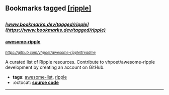 ## Bookmarks tagged [[ripple]](https://www.bookmarks.dev/search?q=[ripple])

_<sup><sup>[www.bookmarks.dev/tagged/ripple](https://www.bookmarks.dev/tagged/ripple)</sup></sup>_
---
#### [awesome-ripple](https://github.com/vhpoet/awesome-ripple#readme)
_<sup>https://github.com/vhpoet/awesome-ripple#readme</sup>_

A curated list of Ripple resources. Contribute to vhpoet/awesome-ripple development by creating an account on GitHub.
* **tags**: [awesome-list](../tagged/awesome-list.md), [ripple](../tagged/ripple.md)
* :octocat: **[source code](https://github.com/vhpoet/awesome-ripple#readme)**
---
